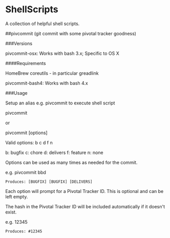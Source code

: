 ShellScripts
============

A collection of helpful shell scripts. 


##pivcommit (git commit with some pivotal tracker goodness)

###Versions

pivcommit-osx: Works with bash 3.x; Specific to OS X

####Requirements

HomeBrew coreutils - in particular greadlink

pivcommit-bash4: Works with bash 4.x

###Usage

Setup an alias e.g. pivcommit to execute shell script

pivcommit 

or

pivcommit [options]

Valid options: b c d f n 

b: bugfix
c: chore
d: delivers
f: feature
n: none

Options can be used as many times as needed for the commit.

e.g. pivcommit bbd 
	
	Produces: [BUGFIX] [BUGFIX] [DELIVERS]

Each option will prompt for a Pivotal Tracker ID. This is optional and can be left empty.

The hash in the Pivotal Tracker ID will be included automatically if it doesn't exist.

e.g. 12345

	Produces: #12345